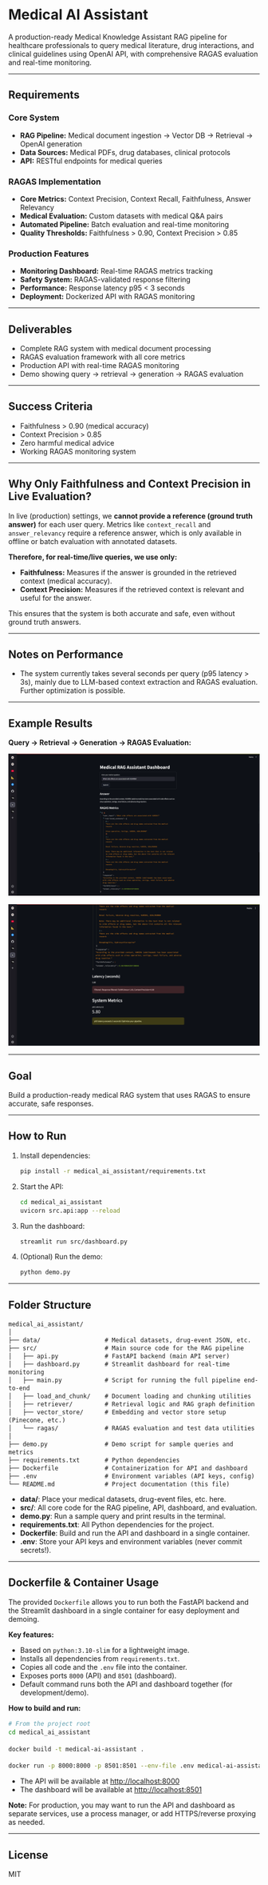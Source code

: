# Medical AI Assistant

A production-ready Medical Knowledge Assistant RAG pipeline for healthcare professionals to query medical literature, drug interactions, and clinical guidelines using OpenAI API, with comprehensive RAGAS evaluation and real-time monitoring.

---

## Requirements

### Core System
- **RAG Pipeline:** Medical document ingestion → Vector DB → Retrieval → OpenAI generation
- **Data Sources:** Medical PDFs, drug databases, clinical protocols
- **API:** RESTful endpoints for medical queries

### RAGAS Implementation
- **Core Metrics:** Context Precision, Context Recall, Faithfulness, Answer Relevancy
- **Medical Evaluation:** Custom datasets with medical Q&A pairs
- **Automated Pipeline:** Batch evaluation and real-time monitoring
- **Quality Thresholds:** Faithfulness > 0.90, Context Precision > 0.85

### Production Features
- **Monitoring Dashboard:** Real-time RAGAS metrics tracking
- **Safety System:** RAGAS-validated response filtering
- **Performance:** Response latency p95 < 3 seconds
- **Deployment:** Dockerized API with RAGAS monitoring

---

## Deliverables
- Complete RAG system with medical document processing
- RAGAS evaluation framework with all core metrics
- Production API with real-time RAGAS monitoring
- Demo showing query → retrieval → generation → RAGAS evaluation

---

## Success Criteria
- Faithfulness > 0.90 (medical accuracy)
- Context Precision > 0.85
- Zero harmful medical advice
- Working RAGAS monitoring system

---

## Why Only Faithfulness and Context Precision in Live Evaluation?

In live (production) settings, we **cannot provide a reference (ground truth answer)** for each user query. Metrics like `context_recall` and `answer_relevancy` require a reference answer, which is only available in offline or batch evaluation with annotated datasets. 

**Therefore, for real-time/live queries, we use only:**
- **Faithfulness:** Measures if the answer is grounded in the retrieved context (medical accuracy).
- **Context Precision:** Measures if the retrieved context is relevant and useful for the answer.

This ensures that the system is both accurate and safe, even without ground truth answers.

---

## Notes on Performance
- The system currently takes several seconds per query (p95 latency > 3s), mainly due to LLM-based context extraction and RAGAS evaluation. Further optimization is possible.

---

## Example Results

**Query → Retrieval → Generation → RAGAS Evaluation:**

![Result Example 1](./public/Screenshot-1.png)

![Result Example 2](./public/Screenshot-2.png)

---

## Goal

Build a production-ready medical RAG system that uses RAGAS to ensure accurate, safe responses.

---

## How to Run

1. Install dependencies:
   ```bash
   pip install -r medical_ai_assistant/requirements.txt
   ```
2. Start the API:
   ```bash
   cd medical_ai_assistant
   uvicorn src.api:app --reload
   ```
3. Run the dashboard:
   ```bash
   streamlit run src/dashboard.py
   ```
4. (Optional) Run the demo:
   ```bash
   python demo.py
   ```

---

## Folder Structure

```
medical_ai_assistant/
│
├── data/                  # Medical datasets, drug-event JSON, etc.
├── src/                   # Main source code for the RAG pipeline
│   ├── api.py             # FastAPI backend (main API server)
│   ├── dashboard.py       # Streamlit dashboard for real-time monitoring
│   ├── main.py            # Script for running the full pipeline end-to-end
│   ├── load_and_chunk/    # Document loading and chunking utilities
│   ├── retriever/         # Retrieval logic and RAG graph definition
│   ├── vector_store/      # Embedding and vector store setup (Pinecone, etc.)
│   └── ragas/             # RAGAS evaluation and test data utilities
│
├── demo.py                # Demo script for sample queries and metrics
├── requirements.txt       # Python dependencies
├── Dockerfile             # Containerization for API and dashboard
├── .env                   # Environment variables (API keys, config)
└── README.md              # Project documentation (this file)
```

- **data/**: Place your medical datasets, drug-event files, etc. here.
- **src/**: All core code for the RAG pipeline, API, dashboard, and evaluation.
- **demo.py**: Run a sample query and print results in the terminal.
- **requirements.txt**: All Python dependencies for the project.
- **Dockerfile**: Build and run the API and dashboard in a single container.
- **.env**: Store your API keys and environment variables (never commit secrets!).

---

## Dockerfile & Container Usage

The provided `Dockerfile` allows you to run both the FastAPI backend and the Streamlit dashboard in a single container for easy deployment and demoing.

**Key features:**
- Based on `python:3.10-slim` for a lightweight image.
- Installs all dependencies from `requirements.txt`.
- Copies all code and the `.env` file into the container.
- Exposes ports `8000` (API) and `8501` (dashboard).
- Default command runs both the API and dashboard together (for development/demo).

**How to build and run:**

```bash
# From the project root
cd medical_ai_assistant

docker build -t medical-ai-assistant .

docker run -p 8000:8000 -p 8501:8501 --env-file .env medical-ai-assistant
```

- The API will be available at [http://localhost:8000](http://localhost:8000)
- The dashboard will be available at [http://localhost:8501](http://localhost:8501)

**Note:** For production, you may want to run the API and dashboard as separate services, use a process manager, or add HTTPS/reverse proxying as needed.

---

## License

MIT 